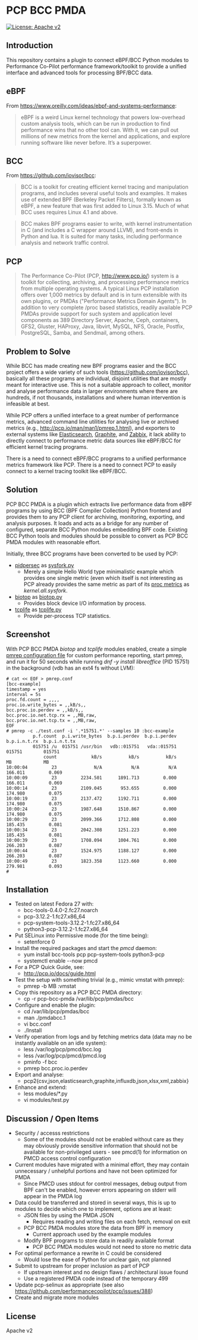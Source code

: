 # PCP BCC PMDA

[![License: Apache v2](https://img.shields.io/badge/license-Apache%20v2-brightgreen.svg)](https://www.apache.org/licenses/LICENSE-2.0)

## Introduction

This repository contains a plugin to connect eBPF/BCC Python modules
to Performance Co-Pilot performance framework/toolkit to provide a
unified interface and advanced tools for processing BPF/BCC data.

## eBPF

From https://www.oreilly.com/ideas/ebpf-and-systems-performance:

> eBPF is a weird Linux kernel technology that powers low-overhead custom analysis tools, which can be run in production to find performance wins that no other tool can. With it, we can pull out millions of new metrics from the kernel and applications, and explore running software like never before. It’s a superpower.

## BCC

From https://github.com/iovisor/bcc:

> BCC is a toolkit for creating efficient kernel tracing and manipulation programs, and includes several useful tools and examples. It makes use of extended BPF (Berkeley Packet Filters), formally known as eBPF, a new feature that was first added to Linux 3.15. Much of what BCC uses requires Linux 4.1 and above.

> BCC makes BPF programs easier to write, with kernel instrumentation in C (and includes a C wrapper around LLVM), and front-ends in Python and lua. It is suited for many tasks, including performance analysis and network traffic control.

## PCP

> The Performance Co-Pilot (PCP, http://www.pcp.io/) system is a toolkit for collecting, archiving, and processing performance metrics from multiple operating systems. A typical Linux PCP installation offers over 1,000 metrics by default and is in turn extensible with its own plugins, or PMDAs ("Performance Metrics Domain Agents"). In addition to very complete /proc based statistics, readily available PCP PMDAs provide support for such system and application level components as 389 Directory Server, Apache, Ceph, containers, GFS2, Gluster, HAProxy, Java, libvirt, MySQL, NFS, Oracle, Postfix, PostgreSQL, Samba, and Sendmail, among others.

## Problem to Solve

While BCC has made creating new BPF programs easier and the BCC project 
offers a wide variety of such tools (https://github.com/iovisor/bcc), 
basically all these programs are individual, disjoint utilities that are 
mostly meant for interactive use. This is not a suitable approach to 
collect, monitor and analyse performance data in larger environments 
where there are hundreds, if not thousands, installations and where 
human intervention is infeasible at best.

While PCP offers a unified interface to a great number of performance 
metrics, advanced command line utilities for analysing live or archived 
metrics (e.g., http://pcp.io/man/man1/pmrep.1.html), and exporters to 
external systems like 
[Elasticsearch](http://pcp.io/man/man1/pcp2elasticsearch.1.html), 
[Graphite](http://pcp.io/man/man1/pcp2graphite.1.html), and 
[Zabbix](http://pcp.io/man/man1/pcp2zabbix.1.html), it lack ability to 
directly connect to performance metric data sources like eBPF/BCC for
efficient kernel tracing programs.

There is a need to connect eBPF/BCC programs to a unified performance 
metrics framework like PCP. There is a need to connect PCP to easily
connect to a kernel tracing toolkit like eBPF/BCC.

## Solution

PCP BCC PMDA is a plugin which extracts live performance data from eBPF 
programs by using BCC (BPF Compiler Collection) Python frontend and 
provides them to any PCP client for archiving, monitoring, exporting, 
and analysis purposes. It loads and acts as a bridge for any number of 
configured, separate BCC Python modules embedding BPF code. Existing BCC 
Python tools and modules should be possible to convert as PCP BCC PMDA 
modules with reasonable effort.

Initially, three BCC programs have been converted to be used by PCP:

* [pidpersec](https://github.com/iovisor/bcc/blob/master/tools/pidpersec.py)
as [sysfork.py](modules/sysfork.py)
  * Merely a simple Hello World type minimalistic example which provides
    one single metric (even which itself is not interesting as PCP already
    provides the same metric as part of its [proc metrics](http://pcp.io/man/man1/pmdaproc.1.html)
    as _kernel.all.sysfork_.
* [biotop](https://github.com/iovisor/bcc/blob/master/tools/biotop.py)
as [biotop.py](modules/biotop.py)
  * Provides block device I/O information by process.
* [tcplife](https://github.com/iovisor/bcc/blob/master/tools/tcplife.py)
as [tcplife.py](modules/tcplife.py)
  * Provide per-process TCP statistics.

## Screenshot

With PCP BCC PMDA _biotop_ and _tcplife_ modules enabled, create a simple
[pmrep configuration file](http://pcp.io/man/man5/pmrep.conf.5.html)
for custom performance reporting, start pmrep, and run it for 50 seconds
while running _dnf -y install libreoffice_ (PID 15751) in the background
(vdb has an ext4 fs without LVM):

```Shell
# cat << EOF > pmrep.conf
[bcc-example]
timestamp = yes
interval = 5s
proc.fd.count = ,,,,
proc.io.write_bytes = ,,kB/s,,
bcc.proc.io.perdev = ,,kB/s,,
bcc.proc.io.net.tcp.rx = ,,MB,raw,
bcc.proc.io.net.tcp.tx = ,,MB,raw,
EOF
# pmrep -c ./test.conf -i '.*15751.*' --samples 10 :bcc-example
          p.f.count  p.i.write_bytes  b.p.i.perdev  b.p.i.perdev  b.p.i.n.t.rx  b.p.i.n.t.tx
          015751 /u  015751 /usr/bin   vdb::015751   vda::015751        015751        015751
              count             kB/s          kB/s          kB/s            MB            MB
10:00:04         23              N/A           N/A           N/A       166.011         0.069
10:00:09         23         2234.501      1891.713         0.000       166.011         0.069
10:00:14         23         2109.045       953.655         0.000       174.980         0.075
10:00:19         23         2137.472      1192.711         0.000       174.980         0.075
10:00:24         23         1987.648      1510.867         0.000       174.980         0.075
10:00:29         23         2099.366      1712.808         0.000       185.435         0.081
10:00:34         23         2042.308      1251.223         0.000       185.435         0.081
10:00:39         23         1708.094      1004.761         0.000       266.203         0.087
10:00:44         23         1524.975      1188.127         0.000       266.203         0.087
10:00:49         23         1823.358      1123.660         0.000       279.981         0.093
# 
```

## Installation

* Tested on latest Fedora 27 with:
  * bcc-tools-0.4.0-2.fc27.noarch
  * pcp-3.12.2-1.fc27.x86_64
  * pcp-system-tools-3.12.2-1.fc27.x86_64
  * python3-pcp-3.12.2-1.fc27.x86_64
* Put SELinux into Permissive mode (for the time being):
  * setenforce 0
* Install the required packages and start the _pmcd_ daemon:
  * yum install bcc-tools pcp pcp-system-tools python3-pcp
  * systemctl enable --now pmcd
* For a PCP Quick Guide, see:
  * http://pcp.io/docs/guide.html
* Test the setup with something trivial (e.g., mimic vmstat with pmrep):
  * pmrep -b MB :vmstat
* Copy this repository as a PCP BCC PMDA directory:
  * cp -r pcp-bcc-pmda /var/lib/pcp/pmdas/bcc
* Configure and enable the plugin:
  * cd /var/lib/pcp/pmdas/bcc
  * man ./pmdabcc.1
  * vi bcc.conf
  * ./Install
* Verify operation from logs and by fetching metrics data (data may no
  be instantly available on an idle system):
  * less /var/log/pcp/pmcd/bcc.log
  * less /var/log/pcp/pmcd/pmcd.log
  * pminfo -f bcc
  * pmrep bcc.proc.io.perdev
* Export and analyse:
  * pcp2{csv,json,elasticsearch,graphite,influxdb,json,xlsx,xml,zabbix}
* Enhance and extend:
  * less modules/*.py
  * vi modules/test.py

## Discussion / Open Items

* Security / accesss restrictions
  * Some of the modules should not be enabled without care as they may
    obviously provide sensitive information that should not be available
    for non-privileged users - see pmcd(1) for information on PMCD access
    control configuration
* Current modules have migrated with a minimal effort, they may contain
  unnecessary / unhelpful portions and have not been optimized for PMDA
  * Since PMCD uses stdout for control messages, debug output from BPF
    can't be enabled, however errors appearing on stderr will appear in
    the PMDA log
* Data could be transferred and stored in several ways, this is up to
  modules to decide which one to implement, options are at least:
  * JSON files by using the PMDA JSON
    * Requires reading and writing files on each fetch, removal on exit
  * PCP BCC PMDA modules store the data from BPF in memory
    * Current approach used by the example modules
  * Modify BPF programs to store data in readily available format
    * PCP BCC PMDA modules would not need to store no metric data
* For optimal performance a rewrite in C could be considered
  * Would lose the ease of Python for unclear gain, not planned
* Submit to upstream for proper inclusion as part of PCP
  * If upstream interest and no design flaws / architectural issue found
  * Use a registered PMDA code instead of the temporary 499
* Update pcp-selinux as appropriate (see also https://github.com/performancecopilot/pcp/issues/388)
* Create and migrate more modules

## License

Apache v2
